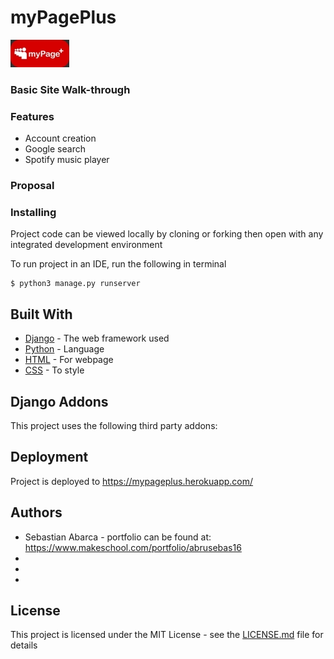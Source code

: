 # myPagePlus
![alt text](https://github.com/shaannessy25/myPagePlus/blob/master/static/images/mypage%2B.jpg)

### Basic Site Walk-through





### Features

* Account creation
* Google search
* Spotify music player

### Proposal


### Installing

Project code can be viewed locally by cloning or forking then open with any integrated development environment

To run project in an IDE, run the following in terminal
```
$ python3 manage.py runserver
```

## Built With

* [Django](https://www.djangoproject.com/) - The web framework used
* [Python](https://www.python.org/) - Language
* [HTML](https://en.wikipedia.org/wiki/HTML) - For webpage
* [CSS](https://en.wikipedia.org/wiki/Cascading_Style_Sheets) - To style


## Django Addons
This project uses the following third party addons:

## Deployment

Project is deployed to https://mypageplus.herokuapp.com/

## Authors

* Sebastian Abarca - portfolio can be found at:
https://www.makeschool.com/portfolio/abrusebas16
*
*
*

## License

This project is licensed under the MIT License - see the [LICENSE.md](LICENSE.md) file for details
